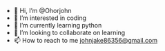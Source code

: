 - 👋 Hi, I’m @Ohorjohn
- 👀 I’m interested in coding
- 🌱 I’m currently learning python
- 💞️ I’m looking to collaborate on learning
- 📫 How to reach to me johnjake86356@gmail.com 

<!---
Ohorjohn/Ohorjohn is a ✨ special ✨ repository because its `README.md` (this file) appears on your GitHub profile.
You can click the Preview link to take a look at your changes.
--->
